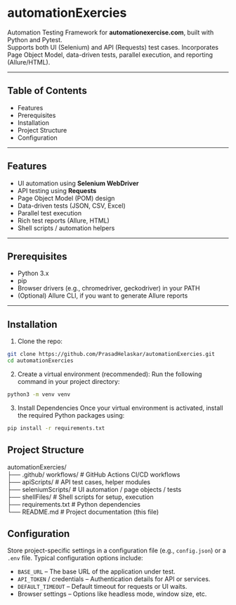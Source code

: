 # automationExercies

Automation Testing Framework for **automationexercise.com**, built with Python and Pytest.  
Supports both UI (Selenium) and API (Requests) test cases. Incorporates Page Object Model, data-driven tests, parallel execution, and reporting (Allure/HTML).  

---

## Table of Contents

- Features
- Prerequisites
- Installation
- Project Structure
- Configuration

---

## Features

- UI automation using **Selenium WebDriver**  
- API testing using **Requests**  
- Page Object Model (POM) design  
- Data-driven tests (JSON, CSV, Excel)  
- Parallel test execution  
- Rich test reports (Allure, HTML)  
- Shell scripts / automation helpers  

---

## Prerequisites

- Python 3.x  
- pip  
- Browser drivers (e.g., chromedriver, geckodriver) in your PATH  
- (Optional) Allure CLI, if you want to generate Allure reports  

---

## Installation

1. Clone the repo:

```bash
git clone https://github.com/PrasadHelaskar/automationExercies.git
cd automationExercies
```

2. Create a virtual environment (recommended):
Run the following command in your project directory:

```bash
python3 -m venv venv
```

3. Install Dependencies
Once your virtual environment is activated, install the required Python packages using:

```bash
pip install -r requirements.txt
```

## Project Structure

automationExercies/ </br> 
├── .github/ workflows/ # GitHub Actions CI/CD workflows </br> 
├── apiScripts/ # API test cases, helper modules </br> 
├── seleniumScripts/ # UI automation / page objects / tests </br> 
├── shellFiles/ # Shell scripts for setup, execution </br> 
├── requirements.txt # Python dependencies </br> 
└── README.md # Project documentation (this file) </br>

 ## Configuration

Store project-specific settings in a configuration file (e.g., `config.json`) or a `.env` file. Typical configuration options include:

- `BASE_URL` – The base URL of the application under test.  
- `API_TOKEN` / credentials – Authentication details for API or services.  
- `DEFAULT_TIMEOUT` – Default timeout for requests or UI waits.  
- Browser settings – Options like headless mode, window size, etc.

